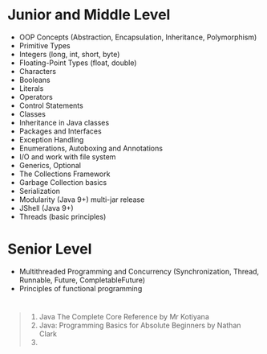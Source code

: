 # Junior and Middle Level
* OOP Concepts (Abstraction, Encapsulation, Inheritance, Polymorphism)
* Primitive Types
* Integers (long, int, short, byte)
* Floating-Point Types (float, double)
* Characters
* Booleans
* Literals
* Operators
* Control Statements
* Classes 
* Inheritance in Java classes
* Packages and Interfaces
* Exception Handling
* Enumerations, Autoboxing and Annotations
* I/O and work with file system
* Generics, Optional
* The Collections Framework
* Garbage Collection basics
* Serialization
* Modularity (Java 9+) multi-jar release
* JShell (Java 9+)
* Threads (basic principles)

# Senior Level 
* Multithreaded Programming and Concurrency (Synchronization, Thread, Runnable, Future, CompletableFuture)
* Principles of functional programming

#
> 1. Java The Complete Core Reference by Mr Kotiyana 
> 2. Java: Programming Basics for Absolute Beginners by Nathan Clark
> 3. 